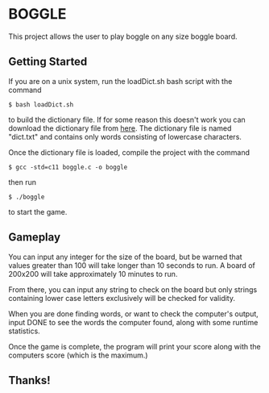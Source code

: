 # BOGGLE
This project allows the user to play boggle on any size boggle board.

## Getting Started
If you are on a unix system, run the loadDict.sh bash script with the command

```
$ bash loadDict.sh
```
to build the dictionary file.  If for some reason this doesn't work you can download the dictionary file from [here](https://alabama.box.com/s/6vm2svlcuoi757uon3972mbxv5ptuejr).
The dictionary file is named "dict.txt" and contains only words consisting of lowercase characters.

Once the dictionary file is loaded, compile the project with the command

```
$ gcc -std=c11 boggle.c -o boggle
```
then run
```
$ ./boggle
```
to start the game.

## Gameplay

You can input any integer for the size of the board, but be warned that values greater than 100 will take longer than 10 seconds to run.  A board of 200x200 will take approximately 10 minutes to run.

From there, you can input any string to check on the board but only strings containing lower case letters exclusively will be checked for validity.

When you are done finding words, or want to check the computer's output, input DONE to see the words the computer found, along with some runtime statistics.

Once the game is complete, the program will print your score along with the computers score (which is the maximum.)

## Thanks!
